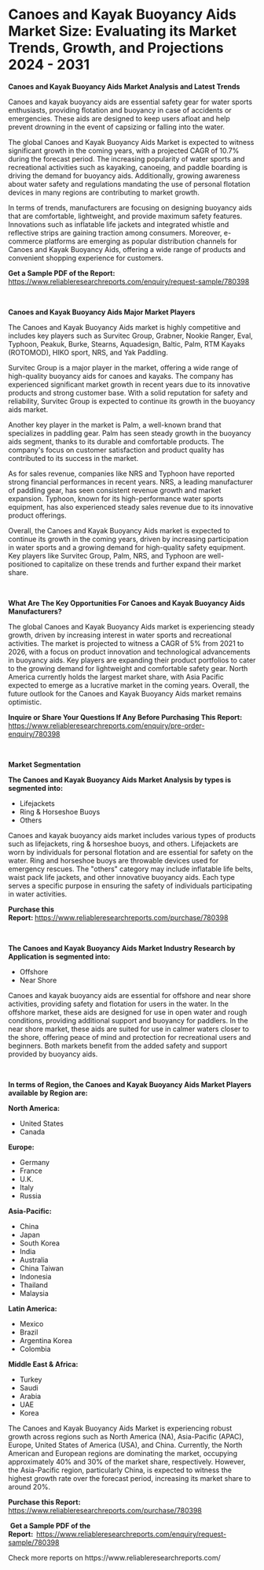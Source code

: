 <p><h1>Canoes and Kayak Buoyancy Aids Market Size: Evaluating its Market Trends, Growth, and Projections 2024 - 2031</h1></p><p><strong>Canoes and Kayak Buoyancy Aids Market Analysis and Latest Trends</strong></p>
<p><p>Canoes and kayak buoyancy aids are essential safety gear for water sports enthusiasts, providing flotation and buoyancy in case of accidents or emergencies. These aids are designed to keep users afloat and help prevent drowning in the event of capsizing or falling into the water.</p><p>The global Canoes and Kayak Buoyancy Aids Market is expected to witness significant growth in the coming years, with a projected CAGR of 10.7% during the forecast period. The increasing popularity of water sports and recreational activities such as kayaking, canoeing, and paddle boarding is driving the demand for buoyancy aids. Additionally, growing awareness about water safety and regulations mandating the use of personal flotation devices in many regions are contributing to market growth.</p><p>In terms of trends, manufacturers are focusing on designing buoyancy aids that are comfortable, lightweight, and provide maximum safety features. Innovations such as inflatable life jackets and integrated whistle and reflective strips are gaining traction among consumers. Moreover, e-commerce platforms are emerging as popular distribution channels for Canoes and Kayak Buoyancy Aids, offering a wide range of products and convenient shopping experience for customers.</p></p>
<p><strong>Get a Sample PDF of the Report:&nbsp;</strong> <a href="https://www.reliableresearchreports.com/enquiry/request-sample/780398">https://www.reliableresearchreports.com/enquiry/request-sample/780398</a></p>
<p>&nbsp;</p>
<p><strong>Canoes and Kayak Buoyancy Aids Major Market Players</strong></p>
<p><p>The Canoes and Kayak Buoyancy Aids market is highly competitive and includes key players such as Survitec Group, Grabner, Nookie Ranger, Eval, Typhoon, Peakuk, Burke, Stearns, Aquadesign, Baltic, Palm, RTM Kayaks (ROTOMOD), HIKO sport, NRS, and Yak Paddling. </p><p>Survitec Group is a major player in the market, offering a wide range of high-quality buoyancy aids for canoes and kayaks. The company has experienced significant market growth in recent years due to its innovative products and strong customer base. With a solid reputation for safety and reliability, Survitec Group is expected to continue its growth in the buoyancy aids market.</p><p>Another key player in the market is Palm, a well-known brand that specializes in paddling gear. Palm has seen steady growth in the buoyancy aids segment, thanks to its durable and comfortable products. The company's focus on customer satisfaction and product quality has contributed to its success in the market.</p><p>As for sales revenue, companies like NRS and Typhoon have reported strong financial performances in recent years. NRS, a leading manufacturer of paddling gear, has seen consistent revenue growth and market expansion. Typhoon, known for its high-performance water sports equipment, has also experienced steady sales revenue due to its innovative product offerings.</p><p>Overall, the Canoes and Kayak Buoyancy Aids market is expected to continue its growth in the coming years, driven by increasing participation in water sports and a growing demand for high-quality safety equipment. Key players like Survitec Group, Palm, NRS, and Typhoon are well-positioned to capitalize on these trends and further expand their market share.</p></p>
<p>&nbsp;</p>
<p><strong>What Are The Key Opportunities For Canoes and Kayak Buoyancy Aids Manufacturers?</strong></p>
<p><p>The global Canoes and Kayak Buoyancy Aids market is experiencing steady growth, driven by increasing interest in water sports and recreational activities. The market is projected to witness a CAGR of 5% from 2021 to 2026, with a focus on product innovation and technological advancements in buoyancy aids. Key players are expanding their product portfolios to cater to the growing demand for lightweight and comfortable safety gear. North America currently holds the largest market share, with Asia Pacific expected to emerge as a lucrative market in the coming years. Overall, the future outlook for the Canoes and Kayak Buoyancy Aids market remains optimistic.</p></p>
<p><strong>Inquire or Share Your Questions If Any Before Purchasing This Report:</strong> <a href="https://www.reliableresearchreports.com/enquiry/pre-order-enquiry/780398">https://www.reliableresearchreports.com/enquiry/pre-order-enquiry/780398</a></p>
<p>&nbsp;</p>
<p><strong>Market Segmentation</strong></p>
<p><strong>The Canoes and Kayak Buoyancy Aids Market Analysis by types is segmented into:</strong></p>
<p><ul><li>Lifejackets</li><li>Ring & Horseshoe Buoys</li><li>Others</li></ul></p>
<p><p>Canoes and kayak buoyancy aids market includes various types of products such as lifejackets, ring & horseshoe buoys, and others. Lifejackets are worn by individuals for personal flotation and are essential for safety on the water. Ring and horseshoe buoys are throwable devices used for emergency rescues. The "others" category may include inflatable life belts, waist pack life jackets, and other innovative buoyancy aids. Each type serves a specific purpose in ensuring the safety of individuals participating in water activities.</p></p>
<p><strong>Purchase this Report:&nbsp;</strong><a href="https://www.reliableresearchreports.com/purchase/780398">https://www.reliableresearchreports.com/purchase/780398</a></p>
<p>&nbsp;</p>
<p><strong>The Canoes and Kayak Buoyancy Aids Market Industry Research by Application is segmented into:</strong></p>
<p><ul><li>Offshore</li><li>Near Shore</li></ul></p>
<p><p>Canoes and kayak buoyancy aids are essential for offshore and near shore activities, providing safety and flotation for users in the water. In the offshore market, these aids are designed for use in open water and rough conditions, providing additional support and buoyancy for paddlers. In the near shore market, these aids are suited for use in calmer waters closer to the shore, offering peace of mind and protection for recreational users and beginners. Both markets benefit from the added safety and support provided by buoyancy aids.</p></p>
<p>&nbsp;</p>
<p><strong>In terms of Region, the Canoes and Kayak Buoyancy Aids Market Players available by Region are:</strong></p>
<p>
    <p> <strong> North America: </strong>
        <ul>
            <li>United States</li>
            <li>Canada</li>
        </ul>
        </p> 
    <p> <strong> Europe: </strong>
        <ul>
            <li>Germany</li>
            <li>France</li>
            <li>U.K.</li>
            <li>Italy</li>
            <li>Russia</li>
        </ul>
        </p> 
    <p> <strong> Asia-Pacific: </strong>
        <ul>
            <li>China</li>
            <li>Japan</li>
            <li>South Korea</li>
            <li>India</li>
            <li>Australia</li>
            <li>China Taiwan</li>
            <li>Indonesia</li>
            <li>Thailand</li>
            <li>Malaysia</li>
        </ul>
        </p> 
    <p> <strong> Latin America: </strong>
        <ul>
            <li>Mexico</li>
            <li>Brazil</li>
            <li>Argentina Korea</li>
            <li>Colombia</li>
        </ul>
        </p> 
    <p> <strong> Middle East & Africa: </strong>
        <ul>
            <li>Turkey</li>
            <li>Saudi</li>
            <li>Arabia</li>
            <li>UAE</li>
            <li>Korea</li>
        </ul>
    </p>
    </p>
<p><p>The Canoes and Kayak Buoyancy Aids Market is experiencing robust growth across regions such as North America (NA), Asia-Pacific (APAC), Europe, United States of America (USA), and China. Currently, the North American and European regions are dominating the market, occupying approximately 40% and 30% of the market share, respectively. However, the Asia-Pacific region, particularly China, is expected to witness the highest growth rate over the forecast period, increasing its market share to around 20%.</p></p>
<p><strong>Purchase this Report: </strong><a href="https://www.reliableresearchreports.com/purchase/780398">https://www.reliableresearchreports.com/purchase/780398</a></p>
<p>&nbsp;<strong>Get a Sample PDF of the Report:&nbsp;&nbsp;</strong><a href="https://www.reliableresearchreports.com/enquiry/request-sample/780398">https://www.reliableresearchreports.com/enquiry/request-sample/780398</a></p>
<p><strong></strong></p>
<p>Check more reports on https://www.reliableresearchreports.com/</p>